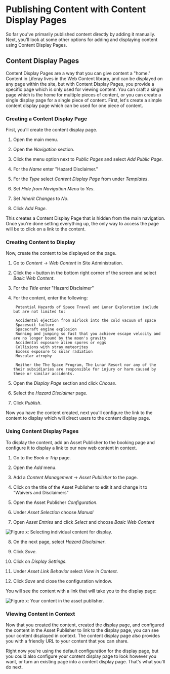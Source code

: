 # Publishing Content with Content Display Pages

So far you've primarily published content directly by adding it manually. Next,
you'll look at some other options for adding and displaying content using
Content Display Pages.

## Content Display Pages

Content Display Pages are a way that you can give content a "home." Content in 
Liferay lives in the Web Content library, and can be displayed on any page 
within the site, but with Content Display Pages, you provide a specific page 
which is only used for viewing content. You can craft a single page which is 
the home for multiple pieces of content, or you can create a single display
page for a single piece of content. First, let's create a simple content display
page which can be used for one piece of content.

### Creating a Content Display Page

First, you'll create the content display page. 

1. Open the main menu.

2. Open the *Navigation* section. 

3. Click the menu option next to *Public Pages* and select *Add Public Page*.

4. For the *Name* enter "Hazard Disclaimer."

5. For the *Type* select *Content Display Page* from under *Templates*.

6. Set *Hide from Navigation Menu* to *Yes*.

7. Set *Inherit Changes* to *No*.

8. Click *Add Page*.

This creates a Content Display Page that is hidden from the main navigation. 
Once you're done setting everything up, the only way to access the page will be
to click on a link to the content.

### Creating Content to Display

Now, create the content to be displayed on the page.

1. Go to *Content* &rarr; *Web Content* in Site Administration.

2. Click the `+` button in the bottom right corner of the screen and select
    *Basic Web Content*.

3. For the *Title* enter "Hazard Disclaimer"

4. For the content, enter the following:

        Potential Hazards of Space Travel and Lunar Exploration include but are not limited to:
        
        Accidental ejection from airlock into the cold vacuum of space
        Spacesuit failure
        Spacecraft engine explosion
        Running and jumping so fast that you achieve escape velocity and are no longer bound by the moon's gravity
        Accidental exposure alien spores or eggs
        Collisions with stray meteorites
        Excess exposure to solar radiation
        Muscular atrophy
        
        Neither the The Space Program, The Lunar Resort nor any of the their subsidiaries are responsible for injury or harm caused by these or similar accidents.

5. Open the *Display Page* section and click *Choose*.

6. Select the *Hazard Disclaimer* page.

7. Click *Publish*.

Now you have the content created, next you'll configure the link to the content
to display which will direct users to the content display page.

### Using Content Display Pages

To display the content, add an Asset Publisher to the booking page and configure
it to display a link to our new web content in context.

1.  Go to the *Book a Trip* page.

2.  Open the *Add* menu.

3.  Add a *Content Management* &rarr; *Asset Publisher* to the page.

4.  Click on the title of the Asset Publisher to edit it and change it to 
    "Waivers and Disclaimers"

5.  Open the Asset Publisher *Configuration*.

6.  Under *Asset Selection* choose *Manual*

7.  Open *Asset Entries* and click *Select* and choose *Basic Web Content*

![Figure x: Selecting individual content for display.](../../images/001-select-basic-web-content.png)

8.  On the next page, select *Hazard Disclaimer*.

9.  Click *Save*.

10. Click on *Display Settings*.

11. Under *Asset Link Behavior* select *View in Context*.

12. Click *Save* and close the configuration window.

You will see the content with a link that will take you to the display page:

![Figure x: Your content in the asset publisher.](../../images/001-view-disclaimer.png)

### Viewing Content in Context

Now that you created the content, created the display page, and configured the
content in the Asset Publisher to link to the display page, you can see your 
content displayed in context. The content display page also provides you with a 
friendly URL to your content that you can share.

Right now you're using the default configuration for the display page, but you 
could also configure your content display page to look however you want, or turn
an existing page into a content display page. That's what you'll do next.
